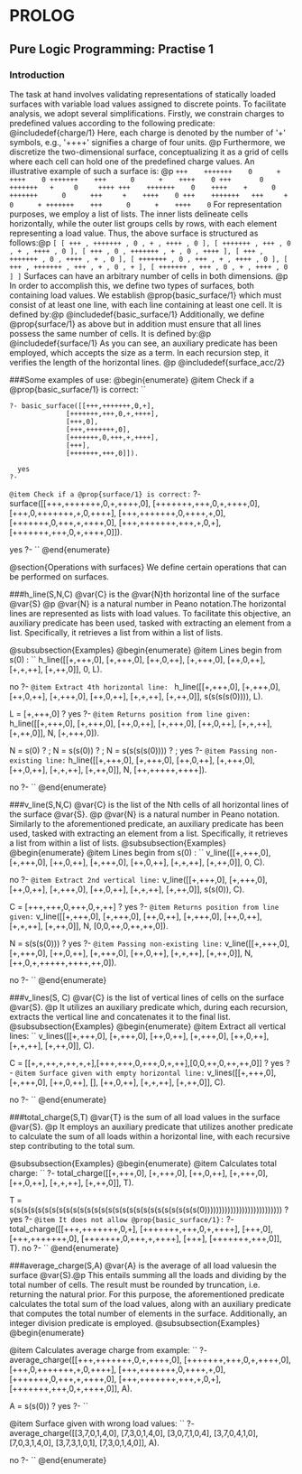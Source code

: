 # PROLOG
## Pure Logic Programming: Practise 1
### Introduction
The task at hand involves validating representations of statically loaded surfaces with variable load values assigned to 
discrete points. To facilitate analysis, we adopt several simplifications. Firstly, we constrain charges to predefined values 
according to the following predicate: @includedef{charge/1} Here, each charge is denoted by the number of '+' symbols, e.g., 
'++++' signifies a charge of four units. @p
Furthermore, we discretize the two-dimensional surface, conceptualizing it as a grid of cells where each cell can hold one of 
the predefined charge values. An illustrative example of such a surface is: @p
``
   +++    +++++++    0      +    ++++    0
 +++++++    +++      0      +    ++++    0
   +++       0    +++++++   +     0     ++++
   +++    +++++++    0    ++++    +      0
+++++++      0      +++     +    ++++    0
   +++    +++++++   +++     +     0      +
 +++++++    +++      0      +    ++++    0
``
For representation purposes, we employ a list of lists. The inner lists delineate cells horizontally, while the outer list 
groups cells by rows, with each element representing a load value. Thus, the above surface is structured as follows:@p
``
[ [ +++ , +++++++ , 0 , + , ++++ , 0 ],
[ +++++++ , +++ , 0 , + , ++++ , 0 ],
[ +++ , 0 , +++++++ , + , 0 , ++++ ],
[ +++ , +++++++ , 0 , ++++ , + , 0 ],
[ +++++++ , 0 , +++ , + , ++++ , 0 ],
[ +++ , +++++++ , +++ , + , 0 , + ],
[ +++++++ , +++ , 0 , + , ++++ , 0 ] ]
``
Surfaces can have an arbitrary number of cells in both dimensions. @p
In order to accomplish this, we define two types of surfaces, both containing load values. We establish @prop{basic_surface/1}
which must consist of at least one line, with each line containing at least one cell. It is defined by:@p
@includedef{basic_surface/1} 
Additionally, we define @prop{surface/1} as above but in addition must ensure that all lines possess the same number of cells. It is defined by:@p
@includedef{surface/1}
As you can see, an auxiliary predicate has been employed, which accepts the size as a term. In each recursion step, it verifies 
the length of the horizontal lines. @p
@includedef{surface_acc/2}


###Some examples of use:
@begin{enumerate}
@item Check if a @prop{basic_surface/1} is correct:
``
```ciao
?- basic_surface([[+++,+++++++,0,+], 
              [+++++++,+++,0,+,++++], 
              [+++,0], 
              [+++,+++++++,0], 
              [+++++++,0,+++,+,++++], 
              [+++], 
              [+++++++,+++,0]]).

  yes
?-
``` 
``
@item Check if a @prop{surface/1} is correct:
``
  ?- surface([[+++,+++++++,0,+,++++,0], 
              [+++++++,+++,0,+,++++,0], 
              [+++,0,+++++++,+,0,++++], 
              [+++,+++++++,0,++++,+,0], 
              [+++++++,0,+++,+,++++,0], 
              [+++,+++++++,+++,+,0,+], 
              [+++++++,+++,0,+,++++,0]]).

  yes
  ?- 
``
@end{enumerate}

@section{Operations with surfaces}
We define certain operations that can be performed on surfaces.

###h_line(S,N,C)
@var{C} is the @var{N}th horizontal line of the surface @var{S} @p
@var{N} is a natural number in Peano notation.The horizontal lines are represented as lists with load values. 
To facilitate this objective, an auxiliary predicate has been used, tasked with extracting an element from a list.
 Specifically, it retrieves a list from within a list of lists.

@subsubsection{Examples}
@begin{enumerate}
@item Lines begin from s(0) : 
``
h_line([[+,+++,0], 
              [+,+++,0], 
              [++,0,++], 
              [+,+++,0], 
              [++,0,++], 
              [+,+,++], 
              [+,++,0]], 0, L).

no
?-
``
@item Extract 4th horizontal line: 
``
h_line([[+,+++,0], 
              [+,+++,0], 
              [++,0,++], 
              [+,+++,0], 
              [++,0,++], 
              [+,+,++], 
              [+,++,0]], s(s(s(s(0)))), L).

L = [+,+++,0] ? 
yes
?-
``
@item Returns position from line given:
``
h_line([[+,+++,0], 
              [+,+++,0], 
              [++,0,++], 
              [+,+++,0], 
              [++,0,++], 
              [+,+,++], 
              [+,++,0]], N, [+,+++,0]).

N = s(0) ? ;
N = s(s(0)) ? ;
N = s(s(s(s(0)))) ? ; 
yes
?-
``
@item Passing non-existing line:
``
h_line([[+,+++,0], 
              [+,+++,0], 
              [++,0,++], 
              [+,+++,0], 
              [++,0,++], 
              [+,+,++], 
              [+,++,0]], N, [++,+++++,++++]).

no
?-
``
@end{enumerate}

###v_line(S,N,C)
@var{C} is the list of the Nth cells of all horizontal lines of the surface @var{S}. @p
@var{N} is a natural number in Peano notation. Similarly to the aforementioned predicate, an auxiliary predicate has been used, 
tasked with extracting an element from a list. Specifically, it retrieves a list from within a list of lists.
@subsubsection{Examples}
@begin{enumerate}
@item Lines begin from s(0) : 
``
v_line([[+,+++,0], 
              [+,+++,0], 
              [++,0,++], 
              [+,+++,0], 
              [++,0,++], 
              [+,+,++], 
              [+,++,0]], 0, C).

no
?-
``
@item Extract 2nd vertical line:
``
v_line([[+,+++,0], 
              [+,+++,0], 
              [++,0,++], 
              [+,+++,0], 
              [++,0,++], 
              [+,+,++], 
              [+,++,0]], s(s(0)), C).

C = [+++,+++,0,+++,0,+,++] ? 
yes
?-
``
@item Returns position from line given:
``
v_line([[+,+++,0], 
              [+,+++,0], 
              [++,0,++], 
              [+,+++,0], 
              [++,0,++], 
              [+,+,++], 
              [+,++,0]], N, [0,0,++,0,++,++,0]).

N = s(s(s(0))) ? 
yes
?-
``
@item Passing non-existing line:
``
v_line([[+,+++,0], 
              [+,+++,0], 
              [++,0,++], 
              [+,+++,0], 
              [++,0,++], 
              [+,+,++], 
              [+,++,0]], N, [++,0,+,+++++,++++,++,0]).

no
?-
``
@end{enumerate}

###v_lines(S, C)
@var{C} is the list of vertical lines of cells on the surface @var{S}. @p
It utilizes an auxiliary predicate which, during each recursion, extracts the vertical line and concatenates it 
to the final list.
@subsubsection{Examples}
@begin{enumerate}
@item Extract all vertical lines:
``
v_lines([[+,+++,0], 
              [+,+++,0], 
              [++,0,++], 
              [+,+++,0], 
              [++,0,++], 
              [+,+,++], 
              [+,++,0]], C).

C = [[+,+,++,+,++,+,+],[+++,+++,0,+++,0,+,++],[0,0,++,0,++,++,0]] ?
yes
?-
``
@item Surface given with empty horizontal line:
``
v_lines([[+,+++,0], 
              [+,+++,0], 
              [++,0,++], 
              [], 
              [++,0,++], 
              [+,+,++], 
              [+,++,0]], C).

no
?-
``
@end{enumerate}

###total_charge(S,T)
@var{T} is the sum of all load values in the surface @var{S}. @p
It employs an auxiliary predicate that utilizes another predicate to calculate the sum of all loads within a horizontal line, 
with each recursive step contributing to the total sum.

@subsubsection{Examples}
@begin{enumerate}
@item Calculates total charge:
``
?- total_charge([[+,+++,0], 
              [+,+++,0], 
              [++,0,++], 
              [+,+++,0], 
              [++,0,++], 
              [+,+,++], 
              [+,++,0]], T).

T = s(s(s(s(s(s(s(s(s(s(s(s(s(s(s(s(s(s(s(s(s(s(s(s(s(s(s(0))))))))))))))))))))))))))) ?  
yes
?-
``
@item It does not allow @prop{basic_surface/1}:
``
?- total_charge([[+++,+++++++,0,+], 
              [+++++++,+++,0,+,++++], 
              [+++,0], 
              [+++,+++++++,0], 
              [+++++++,0,+++,+,++++], 
              [+++], 
              [+++++++,+++,0]], T).
no
?-
``
@end{enumerate}

###average_charge(S,A)
@var{A} is the average of all load valuesin the surface @var{S}.@p
This entails summing all the loads and dividing by the total number of cells. The result must be rounded by truncation, i.e. returning the natural prior.
For this purpose, the aforementioned predicate calculates the total sum of the load values, along with an auxiliary predicate that 
computes the total number of elements in the surface. Additionally, an integer division predicate is employed.
@subsubsection{Examples}
@begin{enumerate}

@item Calculates average charge from example:
``
?- average_charge([[+++,+++++++,0,+,++++,0], 
              [+++++++,+++,0,+,++++,0], 
              [+++,0,+++++++,+,0,++++], 
              [+++,+++++++,0,++++,+,0], 
              [+++++++,0,+++,+,++++,0], 
              [+++,+++++++,+++,+,0,+], 
              [+++++++,+++,0,+,++++,0]], A).

A = s(s(0)) ? 
yes
?-
``

@item Surface given with wrong load values:
``
?- average_charge([[3,7,0,1,4,0], 
              [7,3,0,1,4,0], 
              [3,0,7,1,0,4], 
              [3,7,0,4,1,0], 
              [7,0,3,1,4,0], 
              [3,7,3,1,0,1], 
              [7,3,0,1,4,0]], A).

no
?-
``
@end{enumerate}

